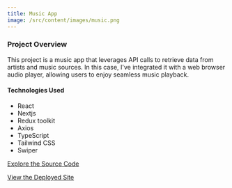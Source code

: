 ```yaml
---
title: Music App
image: /src/content/images/music.png
---
```


### Project Overview

This project is a music app that leverages API calls to retrieve data from artists and music sources. In this case, I've integrated it with a web browser audio player, allowing users to enjoy seamless music playback.

#### Technologies Used

- React
- Nextjs
- Redux toolkit
- Axios
- TypeScript
- Tailwind CSS
- Swiper

[Explore the Source Code](https://github.com/iufb/music-player)

[View the Deployed Site](https://music-player-oi7ds15fl-iufb.vercel.app/)
